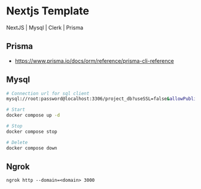 # Nextjs Template

NextJS | Mysql | Clerk | Prisma

## Prisma
- https://www.prisma.io/docs/orm/reference/prisma-cli-reference

## Mysql

```bash
# Connection url for sql client
mysql://root:password@localhost:3306/project_db?useSSL=false&allowPublicKeyRetrieval=true
```

```bash
# Start
docker compose up -d

# Stop
docker compose stop

# Delete
docker compose down
```

## Ngrok

```shell
ngrok http --domain=<domain> 3000
```
